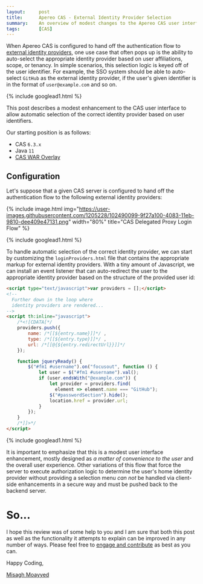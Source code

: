 ```yaml
---
layout:     post
title:      Apereo CAS - External Identity Provider Selection
summary:    An overview of modest changes to the Apereo CAS user interface to handle external identity provider selections in delegated authentication scenarios.
tags:       [CAS]
---
```


When Apereo CAS is configured to hand off the authentication flow to [external identity providers](https://apereo.github.io/cas/6.3.x/integration/Delegate-Authentication.html), one use case that often pops up is the ability to auto-select the appropriate identity provider based on user affiliations, scope, or tenancy. In simple scenarios, this selection logic is keyed off of the user identifier. For example, the SSO system should be able to auto-select `GitHub` as the external identity provider, if the user's given identifier is in the format of `user@example.com` and so on.

{% include googlead1.html  %}

This post describes a modest enhancement to the CAS user interface to allow automatic selection of the correct identity provider based on user identifiers. 

Our starting position is as follows:

- CAS `6.3.x`
- Java `11`
- [CAS WAR Overlay](https://github.com/apereo/cas-overlay-template)

## Configuration

Let's suppose that a given CAS server is configured to hand off the authentication flow to the following external identity providers:

{% include image.html img="https://user-images.githubusercontent.com/1205228/102490099-9f27a100-4083-11eb-9810-dee409e47131.png" width="80%" title="CAS Delegated Proxy Login Flow" %}

{% include googlead1.html  %}

To handle automatic selection of the correct identity provider, we can start by customizing the `loginProviders.html` file that contains the appropriate markup for external identity providers. With a tiny amount of Javascript, we can install an event listener that can auto-redirect the user to the appropriate identity provider based on the structure of the provided user id:

```html
<script type="text/javascript">var providers = [];</script>
<!-- 
  Further down in the loop where 
  identity providers are rendered... 
-->
<script th:inline="javascript">
    /*<![CDATA[*/
    providers.push({
        name: /*[[${entry.name}]]*/ ,
        type: /*[[${entry.type}]]*/ ,
        url: /*[[@{${entry.redirectUrl}}]]*/
    });

    function jqueryReady() {
        $("#fm1 #username").on("focusout", function () {
            let user = $("#fm1 #username").val();
            if (user.endsWith("@example.com")) {
                let provider = providers.find(
                  element => element.name === "GitHub");
                $("#passwordSection").hide();
                location.href = provider.url;
            }
        });
    }
    /*]]>*/
</script>
```

{% include googlead1.html  %}

It is important to emphasize that this is a modest user interface enhancement, mostly designed as *a matter of convenience to the user* and the overall user experience. Other variations of this flow that force the server to execute authorization logic to determine the user's home identity provider without providing a selection menu *can not* be handled via client-side enhancements in a secure way and must be pushed back to the backend server.

# So...

I hope this review was of some help to you and I am sure that both this post as well as the functionality it attempts to explain can be improved in any number of ways. Please feel free to [engage and contribute][contribguide] as best as you can.

Happy Coding,

[Misagh Moayyed](https://fawnoos.com)

[contribguide]: https://apereo.github.io/cas/developer/Contributor-Guidelines.html